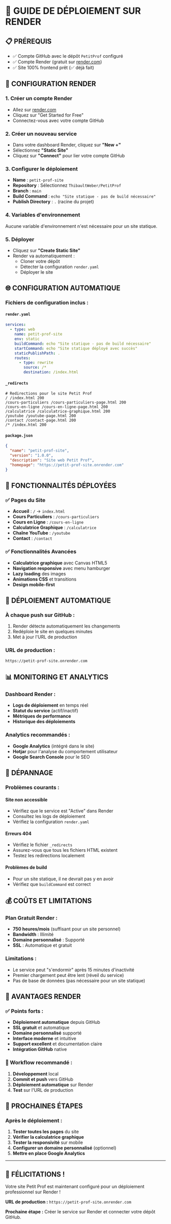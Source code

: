 # 🚀 **GUIDE DE DÉPLOIEMENT SUR RENDER**

## 📋 **PRÉREQUIS**

- ✅ Compte GitHub avec le dépôt `PetitProf` configuré
- ✅ Compte Render (gratuit sur [render.com](https://render.com))
- ✅ Site 100% frontend prêt (✅ déjà fait)

## 🔧 **CONFIGURATION RENDER**

### **1. Créer un compte Render**
- Allez sur [render.com](https://render.com)
- Cliquez sur "Get Started for Free"
- Connectez-vous avec votre compte GitHub

### **2. Créer un nouveau service**
- Dans votre dashboard Render, cliquez sur **"New +"**
- Sélectionnez **"Static Site"**
- Cliquez sur **"Connect"** pour lier votre compte GitHub

### **3. Configurer le déploiement**
- **Name** : `petit-prof-site`
- **Repository** : Sélectionnez `ThibaultWeber/PetitProf`
- **Branch** : `main`
- **Build Command** : `echo "Site statique - pas de build nécessaire"`
- **Publish Directory** : `.` (racine du projet)

### **4. Variables d'environnement**
Aucune variable d'environnement n'est nécessaire pour un site statique.

### **5. Déployer**
- Cliquez sur **"Create Static Site"**
- Render va automatiquement :
  - Cloner votre dépôt
  - Détecter la configuration `render.yaml`
  - Déployer le site

## 🌐 **CONFIGURATION AUTOMATIQUE**

### **Fichiers de configuration inclus :**

#### **`render.yaml`**
```yaml
services:
  - type: web
    name: petit-prof-site
    env: static
    buildCommand: echo "Site statique - pas de build nécessaire"
    startCommand: echo "Site statique déployé avec succès"
    staticPublishPath: .
    routes:
      - type: rewrite
        source: /*
        destination: /index.html
```

#### **`_redirects`**
```
# Redirections pour le site Petit Prof
/ /index.html 200
/cours-particuliers /cours-particuliers-page.html 200
/cours-en-ligne /cours-en-ligne-page.html 200
/calculatrice /calculatrice-graphique.html 200
/youtube /youtube-page.html 200
/contact /contact-page.html 200
/* /index.html 200
```

#### **`package.json`**
```json
{
  "name": "petit-prof-site",
  "version": "1.0.0",
  "description": "Site web Petit Prof",
  "homepage": "https://petit-prof-site.onrender.com"
}
```

## 📱 **FONCTIONNALITÉS DÉPLOYÉES**

### **✅ Pages du Site**
- **Accueil** : `/` → `index.html`
- **Cours Particuliers** : `/cours-particuliers`
- **Cours en Ligne** : `/cours-en-ligne`
- **Calculatrice Graphique** : `/calculatrice`
- **Chaîne YouTube** : `/youtube`
- **Contact** : `/contact`

### **✅ Fonctionnalités Avancées**
- **Calculatrice graphique** avec Canvas HTML5
- **Navigation responsive** avec menu hamburger
- **Lazy loading** des images
- **Animations CSS** et transitions
- **Design mobile-first**

## 🔄 **DÉPLOIEMENT AUTOMATIQUE**

### **À chaque push sur GitHub :**
1. Render détecte automatiquement les changements
2. Redéploie le site en quelques minutes
3. Met à jour l'URL de production

### **URL de production :**
`https://petit-prof-site.onrender.com`

## 📊 **MONITORING ET ANALYTICS**

### **Dashboard Render :**
- **Logs de déploiement** en temps réel
- **Statut du service** (actif/inactif)
- **Métriques de performance**
- **Historique des déploiements**

### **Analytics recommandés :**
- **Google Analytics** (intégré dans le site)
- **Hotjar** pour l'analyse du comportement utilisateur
- **Google Search Console** pour le SEO

## 🚨 **DÉPANNAGE**

### **Problèmes courants :**

#### **Site non accessible**
- Vérifiez que le service est "Active" dans Render
- Consultez les logs de déploiement
- Vérifiez la configuration `render.yaml`

#### **Erreurs 404**
- Vérifiez le fichier `_redirects`
- Assurez-vous que tous les fichiers HTML existent
- Testez les redirections localement

#### **Problèmes de build**
- Pour un site statique, il ne devrait pas y en avoir
- Vérifiez que `buildCommand` est correct

## 💰 **COÛTS ET LIMITATIONS**

### **Plan Gratuit Render :**
- **750 heures/mois** (suffisant pour un site personnel)
- **Bandwidth** : Illimité
- **Domaine personnalisé** : Supporté
- **SSL** : Automatique et gratuit

### **Limitations :**
- Le service peut "s'endormir" après 15 minutes d'inactivité
- Premier chargement peut être lent (réveil du service)
- Pas de base de données (pas nécessaire pour un site statique)

## 🌟 **AVANTAGES RENDER**

### **✅ Points forts :**
- **Déploiement automatique** depuis GitHub
- **SSL gratuit** et automatique
- **Domaine personnalisé** supporté
- **Interface moderne** et intuitive
- **Support excellent** et documentation claire
- **Intégration GitHub** native

### **🔄 Workflow recommandé :**
1. **Développement** local
2. **Commit et push** vers GitHub
3. **Déploiement automatique** sur Render
4. **Test** sur l'URL de production

## 🎯 **PROCHAINES ÉTAPES**

### **Après le déploiement :**
1. **Tester toutes les pages** du site
2. **Vérifier la calculatrice graphique**
3. **Tester la responsivité** sur mobile
4. **Configurer un domaine personnalisé** (optionnel)
5. **Mettre en place Google Analytics**

---

## 🎉 **FÉLICITATIONS !**

Votre site Petit Prof est maintenant configuré pour un déploiement professionnel sur Render !

**URL de production :** `https://petit-prof-site.onrender.com`

**Prochaine étape :** Créer le service sur Render et connecter votre dépôt GitHub.
